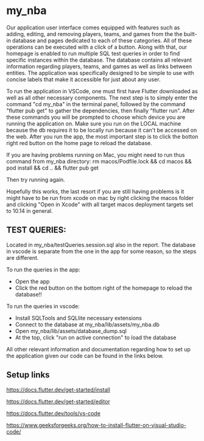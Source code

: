 
# my_nba

Our application user interface comes equipped with features such as adding, editing, and removing players, teams, and games from the the built-in database and pages dedicated to each of these categories. All of these operations can be executed with a click of a button. Along with that, our homepage is enabled to run multiple SQL test queries in order to find specific instances within the database. The database contains all relevant information regarding players, teams, and games as well as links between entities. The application was specifically designed to be simple to use with concise labels that make it accessible for just about any user.

To run the application in VSCode, one must first have Flutter downloaded as well as all other necessary components. The next step is to simply enter the command "cd my_nba" in the terminal panel, followed by the command "flutter pub get" to gather the dependencies, then finally "flutter run". After these commands you will be prompted to choose which device you are running the application on. Make sure you run on the LOCAL machine because the db requires it to be locally run because it can't be accessed on the web. After you run the app, the most important step is to click the botton right red button on the home page to reload the database.

If you are having problems running on Mac, you might need to run thus command from my_nba directory:
rm macos/Podfile.lock && cd macos && pod install && cd .. && flutter pub get

Then try running again.

Hopefully this works, the last resort if you are still having problems is it might have to be run from xcode on mac by right clicking the macos folder and clicking "Open in Xcode" with all target macos deployment targets set to 10.14 in general.

## TEST QUERIES: 
Located in my_nba/testQueries.session.sql also in the report.
The database in vscode is separate from the one in the app for some reason, so the steps are different.

To run the queries in the app:
- Open the app
- Click the red button on the bottom right of the homepage to reload the database!!
  
To run the queries in vscode:
- Install SQLTools and SQLlite necessary extensions
- Connect to the database at my_nba/lib/assets/my_nba.db
- Open my_nba/lib/assets/database_dump.sql
- At the top, click "run on active connection" to load the database

All other relevant information and documentation regarding how to set up the application given our code can be found in the links below. 

## Setup links

https://docs.flutter.dev/get-started/install

https://docs.flutter.dev/get-started/editor

https://docs.flutter.dev/tools/vs-code

https://www.geeksforgeeks.org/how-to-install-flutter-on-visual-studio-code/
 
